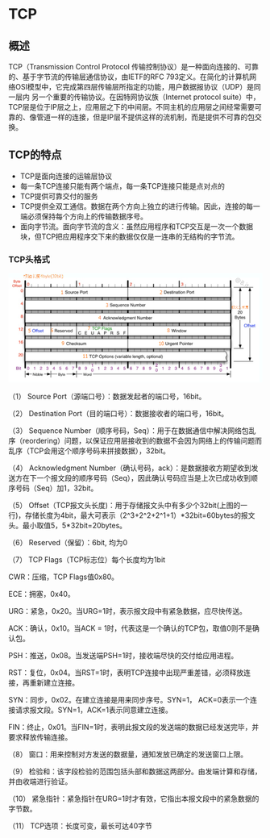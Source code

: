 # TCP

## 概述

TCP（Transmission Control Protocol 传输控制协议）是一种面向连接的、可靠的、基于字节流的传输层通信协议，由IETF的RFC 793定义。在简化的计算机网络OSI模型中，它完成第四层传输层所指定的功能，用户数据报协议（UDP）是同一层内  另一个重要的传输协议。在因特网协议族（Internet protocol suite）中，TCP层是位于IP层之上，应用层之下的中间层。不同主机的应用层之间经常需要可靠的、像管道一样的连接，但是IP层不提供这样的流机制，而是提供不可靠的包交换。

## TCP的特点

* TCP是面向连接的运输层协议
* 每一条TCP连接只能有两个端点，每一条TCP连接只能是点对点的
* TCP提供可靠交付的服务
* TCP提供全双工通信。数据在两个方向上独立的进行传输。因此，连接的每一端必须保持每个方向上的传输数据序号。
* 面向字节流。面向字节流的含义：虽然应用程序和TCP交互是一次一个数据块，但TCP把应用程序交下来的数据仅仅是一连串的无结构的字节流。

### TCP头格式

![](/assets/import-tcp-01.png)

（1）   Source Port（源端口号）：数据发起者的端口号，16bit。

（2）   Destination Port（目的端口号）：数据接收者的端口号，16bit。

（3）   Sequence Number（顺序号码，Seq）：用于在数据通信中解决网络包乱序（reordering）问题，以保证应用层接收到的数据不会因为网络上的传输问题而乱序（TCP会用这个顺序号码来拼接数据），32bit。

（4）   Acknowledgment Number（确认号码，ack）：是数据接收方期望收到发送方在下一个报文段的顺序号码（Seq），因此确认号码应当是上次已成功收到顺序号码（Seq）加1，32bit。

（5）   Offset（TCP报文头长度\)：用于存储报文头中有多少个32bit\(上图的一行\)，存储长度为4bit，最大可表示（2^3+2^2+2^1+1）\*32bit=60bytes的报文头。最小取值5，5\*32bit=20bytes。

（6）   Reserved（保留）：6bit, 均为0

（7）   TCP Flags（TCP标志位）每个长度均为1bit

CWR：压缩，TCP Flags值0x80。







ECE：拥塞，0x40。







URG：紧急，0x20。当URG=1时，表示报文段中有紧急数据，应尽快传送。







ACK：确认，0x10。当ACK = 1时，代表这是一个确认的TCP包，取值0则不是确认包。







PSH：推送，0x08。当发送端PSH=1时，接收端尽快的交付给应用进程。







RST：复位，0x04。当RST=1时，表明TCP连接中出现严重差错，必须释放连接，再重新建立连接。







SYN：同步，0x02。在建立连接是用来同步序号。SYN=1， ACK=0表示一个连接请求报文段。SYN=1，ACK=1表示同意建立连接。







FIN：终止，0x01。当FIN=1时，表明此报文段的发送端的数据已经发送完毕，并要求释放传输连接。

（8）   窗口：用来控制对方发送的数据量，通知发放已确定的发送窗口上限。

（9）   检验和：该字段检验的范围包括头部和数据这两部分。由发端计算和存储，并由收端进行验证。

（10） 紧急指针：紧急指针在URG=1时才有效，它指出本报文段中的紧急数据的字节数。

（11） TCP选项：长度可变，最长可达40字节

